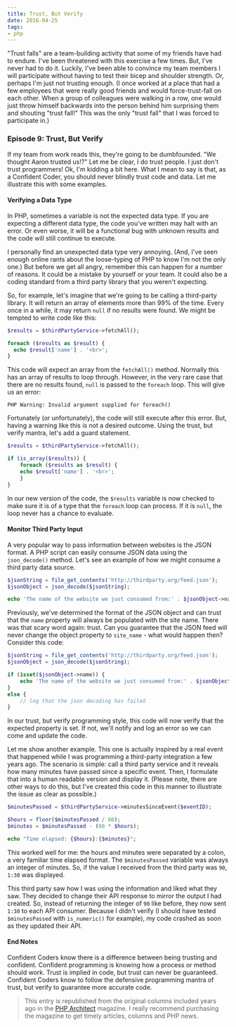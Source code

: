 ```yaml
---
title: Trust, But Verify
date: 2016-04-25
tags:
- php
---
```

"Trust falls" are a team-building activity that some of my friends have had to endure.  I've been threatened with this exercise a few times.  But, I've never had to do it.  Luckily, I've been able to convince my team members I will participate without having to test their bicep and shoulder strength.  Or, perhaps I'm just not trusting enough.  (I once worked at a place that had a few employees that were really good friends and would force-trust-fall on each other.  When a group of colleagues were walking in a row, one would just throw himself backwards into the person behind him surprising them and shouting "trust fall!"  This was the only "trust fall" that I was forced to participate in.)  

<!--more-->

### Episode 9: Trust, But Verify

If my team from work reads this, they're going to be dumbfounded.  "We thought Aaron trusted us!?"  Let me be clear, I do trust people.  I just don't trust programmers!  Ok, I'm kidding a bit here.  What I mean to say is that, as a Confident Coder, you should never blindly trust code and data.  Let me illustrate this with some examples.

#### Verifying a Data Type

In PHP, sometimes a variable is not the expected data type.  If you are expecting a different data type, the code you've written may halt with an error.  Or even worse, it will be a functional bug with unknown results and the code will still continue to execute.  

I personally find an unexpected data type very annoying.  (And, I've seen enough online rants about the loose-typing of PHP to know I'm not the only one.)  But before we get all angry, remember this can happen for a number of reasons.  It could be a mistake by yourself or your team.  It could also be a coding standard from a third party library that you weren't expecting.

So, for example, let's imagine that we're going to be calling a third-party library.  It will return an array of elements more than 99% of the time.  Every once in a while, it may return `null` if no results were found.  We might be tempted to write code like this:

```php
$results = $thirdPartyService->fetchAll();

foreach ($results as $result) {
  echo $result['name'] . '<br>';
}
```

This code will expect an array from the `fetchAll()` method.  Normally this has an array of results to loop through.  However, in the very rare case that there are no results found, `null` is passed to the `foreach` loop.  This will give us an error:

    PHP Warning: Invalid argument supplied for foreach()

Fortunately (or unfortunately), the code will still execute after this error.  But, having a warning like this is not a desired outcome.  Using the trust, but verify mantra, let's add a guard statement.

```php
$results = $thirdPartyService->fetchAll();

if (is_array($results)) {
	foreach ($results as $result) {
  	echo $result['name'] . '<br>';
	}
}
```

In our new version of the code, the `$results` variable is now checked to make sure it is of a type that the `foreach` loop can process.  If it is `null`, the loop never has a chance to evaluate.

#### Monitor Third Party Input

A very popular way to pass information between websites is the JSON format.  A PHP script can easily consume JSON data using the `json_decode()` method.  Let's see an example of how we might consume a third party data source.

```php
$jsonString = file_get_contents('http://thirdparty.org/feed.json');
$jsonObject = json_decode($jsonString);

echo 'The name of the website we just consumed from:' . $jsonObject->name;
```

Previously, we've determined the format of the JSON object and can trust that the `name` property will always be populated with the site name.  There was that scary word again: trust.  Can you guarantee that the JSON feed will never change the object property to `site_name` - what would happen then?  Consider this code:

```php
$jsonString = file_get_contents('http://thirdparty.org/feed.json');
$jsonObject = json_decode($jsonString);

if (isset($jsonObject->name)) {
	echo 'The name of the website we just consumed from:' . $jsonObject->name;
}
else {
	// log that the json decoding has failed
}
```

In our trust, but verify programming style, this code will now verify that the expected property is set.  If not, we'll notify and log an error so we can come and update the code.

Let me show another example.  This one is actually inspired by a real event that happened while I was programming a third-party integration a few years ago.  The scenario is simple: call a third party service and it reveals how many minutes have passed since a specific event.  Then, I formulate that into a human readable version and display it.  (Please note, there are other ways to do this, but I've created this code in this manner to illustrate the issue as clear as possible.)

```php
$minutesPassed = $thirdPartyService->minutesSinceEvent($eventID);

$hours = floor($minutesPassed / 60);
$minutes = $minutesPassed - (60 * $hours);

echo "Time elapsed: {$hours}:{$minutes}";
```

This worked well for me: the hours and minutes were separated by a colon, a very familiar time elapsed format.  The `$minutesPassed` variable was always an integer of minutes.  So, if the value I received from the third party was `90`, `1:30` was displayed.

This third party saw how I was using the information and liked what they saw.  They decided to change their API response to mirror the output I had created.  So, instead of returning the integer of `90` like before, they now sent `1:30` to each API consumer.  Because I didn't verify (I should have tested `$minutesPassed` with `is_numeric()` for example), my code crashed as soon as they updated their API.

#### End Notes

Confident Coders know there is a difference between being trusting and confident.  Confident programming is knowing how a process or method should work.  Trust is implied in code, but trust can never be guaranteed.  Confident Coders know to follow the defensive programming mantra of trust, but verify to guarantee more accurate code.

> This entry is republished from the original columns included years ago in the [PHP Architect](http://phparch.com) magazine.  I really recommend purchasing the magazine to get timely articles, columns and PHP news.
